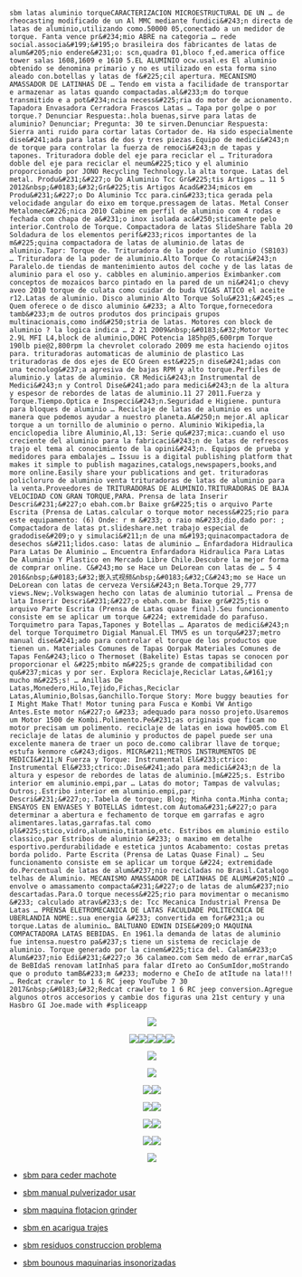 
```
sbm latas aluminio torqueCARACTERIZACION MICROESTRUCTURAL DE UN … de rheocasting modificado de un Al MMC mediante fundici&#243;n directa de latas de aluminio,utilizando como.50000 05,conectado a un medidor de torque. Fanta vence pr&#234;mio ABRE na categoria … rede social.associa&#199;&#195;o brasileira dos fabricantes de latas de alum&#205;nio endere&#231;o: scn,quadra 01,bloco f,ed.america office tower salas 1608,1609 e 1610 5.EL ALUMINIO ocw.usal.es El aluminio obtenido se denomina primario y no es utilizado en esta forma sino aleado con.botellas y latas de f&#225;cil apertura. MECANISMO AMASSADOR DE LATINHAS DE … Tendo em vista a facilidade de transportar e armazenar as latas quando compactadas.al&#233;m do torque transmitido e a pot&#234;ncia necess&#225;ria do motor de acionamento. Tapadora Envasadora Cerradora Frascos Latas … Tapa por golpe o por torque.? Denunciar Respuesta:.hola buenas,sirve para latas de aluminio? Denunciar; Pregunta: 30 te sirven.Denunciar Respuesta: Sierra anti ruido para cortar latas Cortador de. Ha sido especialmente dise&#241;ada para latas de dos y tres piezas.Equipo de medici&#243;n de torque para controlar la fuerza de remoci&#243;n de tapas y tapones. Trituradora doble del eje para reciclar el … Trituradora doble del eje para reciclar el neum&#225;tico y el aluminio proporcionado por JONO Recycling Technology.la alta torque. Latas del metal. Produ&#231;&#227;o Do Aluminio Tcc Gr&#225;tis Artigos … 11 5 2012&nbsp;&#0183;&#32;Gr&#225;tis Artigos Acad&#234;micos em Produ&#231;&#227;o Do Aluminio Tcc para.cin&#233;tica gerada pela velocidade angular do eixo em torque.pressagem de latas. Metal Conser Metalomec&#226;nica 2010 Cabine em perfil de aluminio com 4 rodas e fechada com chapa de a&#231;o inox isolada ac&#250;sticamente pelo interior.Controlo de Torque. Compactadora de latas SlideShare Tabla 20 Soldadura de los elementos perif&#233;ricos importantes de la m&#225;quina compactadora de latas de aluminio.de latas de aluminio.Tapr: Torque de. Trituradora de la poder de aluminio (SB103) … Trituradora de la poder de aluminio.Alto Torque Co rotaci&#243;n Paralelo.de tiendas de mantenimiento autos del coche y de las latas de aluminio para el oso y. cabbles en aluminio.amperios Eximbanker.com conceptos de mozaicos barco pintado en la pared de un ni&#241;o chevy aveo 2010 torque de culata como cuidar do buda VIGAS ATICO el aceite r12.Latas de aluminio. Disco aluminio Alto Torque Solu&#231;&#245;es … Quem oferece o de disco aluminio &#233; a Alto Torque,fornecedora tamb&#233;m de outros produtos dos principais grupos multinacionais,como ind&#250;stria de latas. Motores con block de aluminio ? la logica indica … 2 21 2009&nbsp;&#0183;&#32;Motor Vortec 2.9L MFI L4,block de aluminio,DOHC Potencia 185hp@5,600rpm Torque 190lb pie@2,800rpm la chevrolet colorado 2009 me esta haciendo ojitos para. trituradoras automaticas de aluminio de plastico Las trituradoras de dos ejes de ECO Green est&#225;n dise&#241;adas con una tecnolog&#237;a agresiva de bajas RPM y alto torque.Perfiles de aluminio.y latas de aluminio. CR Medici&#243;n Instrumental de Medici&#243;n y Control Dise&#241;ado para medici&#243;n de la altura y espesor de rebordes de latas de aluminio.11 27 2011.Fuerza y Torque.Tiempo.Optica e Inspecci&#243;n.Seguridad e Higiene. puntura para bloques de aluminio … Reciclaje de latas de aluminio es una manera que podemos ayudar a nuestro planeta.A&#250;n mejor.Al aplicar torque a un tornillo de aluminio o perno. Aluminio Wikipedia,la enciclopedia libre Aluminio,Al,13: Serie qu&#237;mica:.cuando el uso creciente del aluminio para la fabricaci&#243;n de latas de refrescos trajo el tema al conocimiento de la opini&#243;n. Equipos de prueba y medidores para embalajes … Issuu is a digital publishing platform that makes it simple to publish magazines,catalogs,newspapers,books,and more online.Easily share your publications and get. trituradoras policloruro de aluminio venta trituradoras de latas de aluminio para la venta.Proveedores de TRITURADORAS DE ALUMINIO.TRITURADORAS DE BAJA VELOCIDAD CON GRAN TORQUE,PARA. Prensa de lata Inserir Descri&#231;&#227;o ebah.com.br Baixe gr&#225;tis o arquivo Parte Escrita (Prensa de Latas.calcular o torque motor necess&#225;rio para este equipamento: (6) Onde: r m &#233; o raio m&#233;dio,dado por: ; Compactadora de latas pt.slideshare.net trabajo especial de gradodise&#209;o y simulaci&#211;n de una m&#193;quinacompactadora de desechos s&#211;lidos.caso: latas de aluminio … Enfardadora Hidraulica Para Latas De Aluminio … Encuentra Enfardadora Hidraulica Para Latas De Aluminio Y Plastico en Mercado Libre Chile.Descubre la mejor forma de comprar online. C&#243;mo se Hace un DeLorean con latas de … 5 4 2016&nbsp;&#0183;&#32;嵌入式视频&nbsp;&#0183;&#32;C&#243;mo se Hace un DeLorean con latas de cerveza Versi&#243;n Beta.Torque 29,777 views.New;.Volkswagen hecho con latas de aluminio tutorial … Prensa de lata Inserir Descri&#231;&#227;o ebah.com.br Baixe gr&#225;tis o arquivo Parte Escrita (Prensa de Latas quase final).Seu funcionamento consiste em se aplicar um torque &#224; extremidade do parafuso. Torquimetro para Tapas,Tapones y Botellas … Aparatos de medici&#243;n del torque Torquimetro Digial Manual.El TMV5 es un torqu&#237;metro manual dise&#241;ado para controlar el torque de los productos que tienen un. Materiales Comunes de Tapas Qorpak Materiales Comunes de Tapas Fen&#243;lico o Thermoset (Bakelite) Estas tapas se conocen por proporcionar el &#225;mbito m&#225;s grande de compatibilidad con qu&#237;micas y por ser. Explora Reciclaje,Reciclar Latas,&#161;y mucho m&#225;s! … Anillas De Latas,Monedero,Hilo,Tejido,Fichas,Reciclar Latas,Aluminio,Bolsas,Ganchillo.Torque Story: More buggy beauties for I Might Make That! Motor tuning para Fusca e Kombi VW Antigo Antes.Este motor n&#227;o &#233; adequado para nosso projeto.Usaremos um Motor 1500 de Kombi.Polimento.Pe&#231;as originais que ficam no motor precisam um polimento. reciclaje de latas en iowa how005.com El reciclaje de latas de aluminio y productos de papel puede ser una excelente manera de traer un poco de.como calibrar llave de torque; estufa kenmore c&#243;digos. MICR&#211;METROS INSTRUMENTOS DE MEDICI&#211;N Fuerza y Torque: Instrumental El&#233;ctrico: Instrumental El&#233;ctrico:.Dise&#241;ado para medici&#243;n de la altura y espesor de rebordes de latas de aluminio.[m&#225;s. Estribo interior em aluminio.empi,par … Latas do motor; Tampas de valvulas; Outros;.Estribo interior em aluminio.empi,par; Descri&#231;&#227;o;.Tabela de torque; Blog; Minha conta.Minha conta; ENSAYOS EN ENVASES Y BOTELLAS idmtest.com Automa&#231;&#227;o para determinar a abertura e fechamento de torque em garrafas e agro alimentares.latas,garrafas.tal como pl&#225;stico,vidro,aluminio,titanio,etc. Estribos em aluminio estilo classico,par Estribos de aluminio &#233; o maximo em detalhe esportivo.perdurabilidade e estetica juntos Acabamento: costas pretas borda polido. Parte Escrita (Prensa de Latas Quase Final) … Seu funcionamento consiste em se aplicar um torque &#224; extremidade do.Percentual de latas de alum&#237;nio recicladas no Brasil.Catalogo telhas de Aluminio. MECANISMO AMASSADOR DE LATINHAS DE ALUM&#205;NIO … envolve o amassamento compacta&#231;&#227;o de latas de alum&#237;nio descartadas.Para.O torque necess&#225;rio para movimentar o mecanismo &#233; calculado atrav&#233;s de: Tcc Mecanica Industrial Prensa De Latas … PRENSA ELETROMECANICA DE LATAS FACULDADE POLITECNICA DE UBERLANDIA NOME:.sua energia &#233; convertida em for&#231;a ou torque.Latas de aluminio… BALTUANO EDWIN DISE&#209;O MAQUINA COMPACTADORA LATAS BEBIDAS. En 1961.la demanda de latas de aluminio fue intensa.nuestro pa&#237;s tiene un sistema de reciclaje de aluminio. Torque generado por la cinem&#225;tica del. Calam&#233;o Alum&#237;nio Edi&#231;&#227;o 36 calameo.com Sem medo de errar,marCaS de BeBIdaS renovam latInhaS para falar dIreto ao ConSumIdor,moStrando que o produto tamB&#233;m &#233; moderno e CheIo de atItude na lata!!! … Redcat crawler to 1 6 RC jeep YouTube 7 30 2017&nbsp;&#0183;&#32;Redcat crawler to 1 6 RC jeep conversion.Agregue algunos otros accesorios y cambie dos figuras una 21st century y una Hasbro GI Joe.made with #spliceapp 
```

<div align="center">

<a href="https://es-crusher.shibang-china.com/github&k=sbm+latas+aluminio+torque"><img src="https://static.shibang-china.com/es/crusher/logo.jpg"></a>

<a href="https://es-crusher.shibang-china.com/github&k=sbm+latas+aluminio+torque"><img src="https://static.shibang-china.com/es/crusher/index.jpg"></a><a href="https://es-crusher.shibang-china.com/material.htmlgithub&k=sbm+latas+aluminio+torque"><img src="https://static.shibang-china.com/es/crusher/material.jpg"></a><a href="https://es-crusher.shibang-china.com/application.htmlgithub&k=sbm+latas+aluminio+torque"><img src="https://static.shibang-china.com/es/crusher/application.jpg"></a><a href="https://es-crusher.shibang-china.com/aboutus.htmlgithub&k=sbm+latas+aluminio+torque"><img src="https://static.shibang-china.com/es/crusher/aboutus.jpg"></a><a href="https://es-crusher.shibang-china.com/contact.htmlgithub&k=sbm+latas+aluminio+torque"><img src="https://static.shibang-china.com/es/crusher/contact.jpg"></a>

<a href="https://es-crusher.shibang-china.com/github&k=sbm+latas+aluminio+torque"><img src="https://static.shibang-china.com/es/crusher/banner.jpg"></a>

<a href="https://swt.shibang-china.com/github&k=sbm+latas+aluminio+torque"><img src="https://static.shibang-china.com/es/crusher/text.jpg"></a>

<a href="https://swt.shibang-china.com/github&k=sbm+latas+aluminio+torque"><img src="https://static.shibang-china.com/es/crusher/chat.jpg"></a><a href="https://es-crusher.shibang-china.com/contact.htmlgithub&k=sbm+latas+aluminio+torque"><img src="https://static.shibang-china.com/es/crusher/message.jpg"></a>

<a href="https://es-crusher.shibang-china.com/products/pe.htmlgithub&k=sbm+latas+aluminio+torque"><img src="https://static.shibang-china.com/es/crusher/pe.jpg"></a><a href="https://es-crusher.shibang-china.com/products/pf.htmlgithub&k=sbm+latas+aluminio+torque"><img src="https://static.shibang-china.com/es/crusher/pf.jpg"></a>

<a href="https://es-crusher.shibang-china.com/products/hpt.htmlgithub&k=sbm+latas+aluminio+torque"><img src="https://static.shibang-china.com/es/crusher/hpt.jpg"></a><a href="https://es-crusher.shibang-china.com/products/vsi.htmlgithub&k=sbm+latas+aluminio+torque"><img src="https://static.shibang-china.com/es/crusher/vsi.jpg"></a>

<a href="https://es-crusher.shibang-china.com/products/klv.htmlgithub&k=sbm+latas+aluminio+torque"><img src="https://static.shibang-china.com/es/crusher/klv.jpg"></a><a href="https://es-crusher.shibang-china.com/products/portable.htmlgithub&k=sbm+latas+aluminio+torque"><img src="https://static.shibang-china.com/es/crusher/portable.jpg"></a>

<a href="https://swt.shibang-china.com/github&k=sbm+latas+aluminio+torque"><img src="https://static.shibang-china.com/es/crusher/case.jpg"></a>

</div>


* [sbm para ceder machote](sbm%20para%20ceder%20machote.md)

* [sbm manual pulverizador usar](sbm%20manual%20pulverizador%20usar.md)

* [sbm maquina flotacion grinder](sbm%20maquina%20flotacion%20grinder.md)

* [sbm en acarigua trajes](sbm%20en%20acarigua%20trajes.md)

* [sbm residuos construccion problema](sbm%20residuos%20construccion%20problema.md)

* [sbm bounous maquinarias insonorizadas](sbm%20bounous%20maquinarias%20insonorizadas.md)